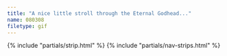 ```yaml
---
title: "A nice little stroll through the Eternal Godhead..."
name: 080308
filetype: gif
---
```


{% include "partials/strip.html" %}
{% include "partials/nav-strips.html" %}